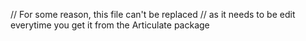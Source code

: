 // For some reason, this file can't be replaced
// as it needs to be edit everytime you get it from the Articulate package
